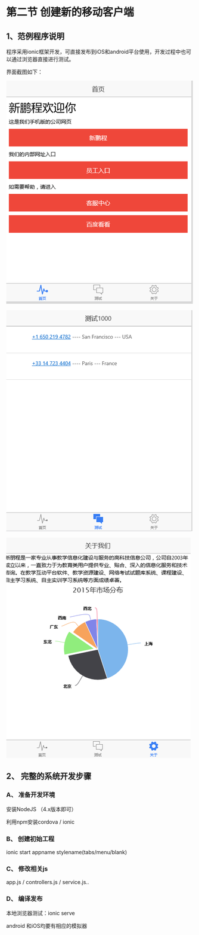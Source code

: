 # 第二节 创建新的移动客户端

## 1、范例程序说明

程序采用ionic框架开发，可直接发布到iOS和android平台使用，开发过程中也可以通过浏览器直接进行测试。

界面截图如下：

![](/assets/02.png)

![](/assets/03.png)

![](/assets/04.png)

## 2、 完整的系统开发步骤

### A、 准备开发环境

安装NodeJS （4.x版本即可）

利用npm安装cordova \/ ionic 



### B、 创建初始工程

ionic start appname  stylename\(tabs\/menu\/blank\)



### C、 修改相关js

app.js \/ controllers.js \/ service.js..



### D、 编译发布

本地浏览器测试：ionic  serve

android 和iOS均要有相应的模拟器



